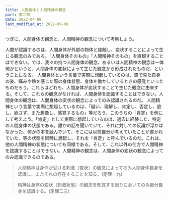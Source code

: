 ```yaml
---
title: 人間身体と人間精神の観念
part: 第二部
date: 2022-04-08
last_modified_at: 2022-09-08
---
```


つぎに、人間身体の観念と、人間精神の観念について考察しよう。

人間が認識するのは、人間身体が外部の物体と接触し、変状することによって生じる観念のみである。「人間身体そのもの」「人間精神そのもの」を直観することはできない。では、我々の持つ人間身体の観念、あるいは人間精神の観念は一体何かというと、人間身体の変状によって生じた観念から形成されたものだ、ということになる。
人間身体という言葉で実際に想起しているのは、鏡で見た自身の姿、痛みや熱を感じた際の身体状態、身体を動かしているときの感覚といったものだろう。これらはどれも、人間身体が変状することで生じた観念に由来する。そして、これらの観念がなければ、人間身体を認識することはできない。人間身体の観念は、人間身体の変状の観念によってのみ認識されるのだ。
人間精神という言葉で実際に想起しているのは、「疑い、理解し、肯定し、否定し、欲し、欲さず、また想像し、感覚するもの」等だろう。このうちの「肯定」を例にして考えよう。「肯定」として実際に想起しているのは、過去に経験した、特定の人間身体の状態である。誰かの話を聞いていて、それに対しての反論が浮かばなかった、何かの本を読んでいて、そこには以前自分が考えていたことが書かれていた、等の状態を同時に想起し、それを「肯定」と呼んでいるのだ。これは、他の人間精神の状態についても同様である。そして、これ以外の仕方で人間精神を認識することはできない。人間精神の観念は、人間身体の変状の観念によってのみ認識できるのである。

>人間精神は身体が受ける刺激〔変状〕の観念によってのみ人間身体自身を認識し、またそれの存在することを知る。(定理一九)

>精神は身体の変状〔刺激状態〕の観念を知覚する限りにおいてのみ自分自身を認識する。(定理二三)
